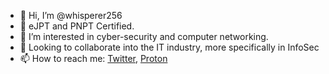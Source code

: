 - 👋 Hi, I’m @whisperer256
- 👀 eJPT and PNPT Certified.
- 🌱 I’m interested in cyber-security and computer networking.
- 💞️ Looking to collaborate into the IT industry, more specifically in InfoSec
- 📫 How to reach me: [Twitter](https://twitter.com/whisperer256), [Proton](mailto:whisperer256@protonmail.com)

<!---
whisperer256/whisperer256 is a ✨ special ✨ repository because its `README.md` (this file) appears on your GitHub profile.
You can click the Preview link to take a look at your changes.
--->
